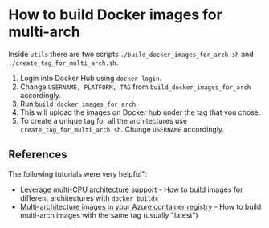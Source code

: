 # How to build Docker images for multi-arch

Inside `utils` there are two scripts `./build_docker_images_for_arch.sh` and `./create_tag_for_multi_arch.sh`.

 1. Login into Docker Hub using `docker login`.
 2. Change `USERNAME, PLATFORM, TAG` from `build_docker_images_for_arch` accordingly.
 3. Run `build_docker_images_for_arch`.
 4. This will upload the images on Docker hub under the tag that you chose.
 5. To create a unique tag for all the architectures use `create_tag_for_multi_arch.sh`. Change `USERNAME` accordingly. 

## References

The following tutorials were very helpful":

 - [Leverage multi-CPU architecture support](https://docs.docker.com/desktop/multi-arch/) - How to build images for different architectures with `docker buildx`
 - [Multi-architecture images in your Azure container registry](https://docs.microsoft.com/en-us/azure/container-registry/push-multi-architecture-images) - How to build multi-arch images with the same tag (usually "latest")

